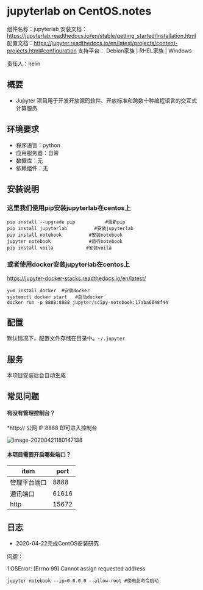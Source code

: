 # jupyterlab on CentOS.notes

组件名称：jupyterlab
安装文档：https://jupyterlab.readthedocs.io/en/stable/getting_started/installation.html
配置文档：https://jupyter.readthedocs.io/en/latest/projects/content-projects.html#configuration
支持平台： Debian家族 | RHEL家族 | Windows 

责任人：helin

## 概要

- Jupyter 项目用于开发开放源码软件、开放标准和跨数十种编程语言的交互式计算服务

## 环境要求

- 程序语言：python
- 应用服务器：自带
- 数据库：无
- 依赖组件：无

## 安装说明

### 这里我们使用pip安装jupyterlab在centos上

```
pip install --upgrade pip           #更新pip
pip install jupyterlab          #安装jupyterlab
pip install notebook          #安装notebook
jupyter notebook              #运行notebook
pip install voila            #安装voila

```

### 或者使用docker安装jupyterlab在centos上

https://jupyter-docker-stacks.readthedocs.io/en/latest/

```
yum install docker  #安装docker
systemctl docker start   #启动docker
docker run -p 8888:8888 jupyter/scipy-notebook:17aba6048f44

```





## 配置

默认情况下，配置文件存储在目录中。`~/.jupyter`



## 服务

本项目安装后会自动生成

## 常见问题

#### 有没有管理控制台？

*http:// 公网 IP:8888  即可进入控制台 

![image-20200421180147138](C:\Users\w9\AppData\Roaming\Typora\typora-user-images\image-20200421180147138.png)

#### 本项目需要开启哪些端口？

| item         | port  |
| ------------ | ----- |
| 管理平台端口 | 8888  |
| 通讯端口     | 61616 |
| http         | 15672 |



## 日志

- 2020-04-22完成CentOS安装研究

问题：

1.OSError: [Errno 99] Cannot assign requested address

```
jupyter notebook --ip=0.0.0.0 --allow-root #使用此命令启动
```



